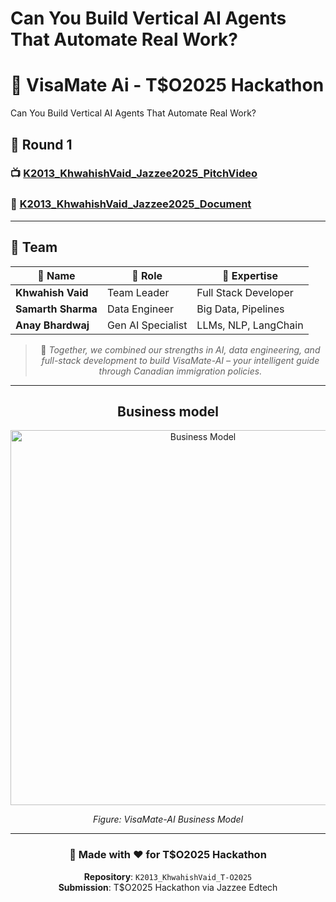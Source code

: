 # Can You Build Vertical AI Agents That Automate Real Work? 
# 🚀 VisaMate Ai - T$O2025 Hackathon


 Can You Build Vertical AI Agents That Automate Real Work?

## 🎥 **Round 1**

### 📺 **[K2013_KhwahishVaid_Jazzee2025_PitchVideo](https://youtu.be/jmmuJdlUTrw)**

### 📄 **[K2013_KhwahishVaid_Jazzee2025_Document](./K2013_KhwahishVaid_Jazzee2025_Document.pdf)**

---
## 👥 **Team**

<div align="center">

| 👤 Name            | 🎯 Role              | 💼 Expertise        |
|-------------------|---------------------|---------------------|
| **Khwahish Vaid** | Team Leader         | Full Stack Developer |
| **Samarth Sharma**| Data Engineer       | Big Data, Pipelines |
| **Anay Bhardwaj** | Gen AI Specialist   | LLMs, NLP, LangChain |

> 🔗 *Together, we combined our strengths in AI, data engineering, and full-stack development to build VisaMate-AI – your intelligent guide through Canadian immigration policies.*

---

## **Business model**

<div align="center">
  <img src="https://github.com/user-attachments/assets/82fe6d5c-44b8-4484-b42b-da418b047806" alt="Business Model" width="600"/>
  <p><em>Figure: VisaMate-AI Business Model</em></p>
</div>



</div>

---

<div align="center">

### 🌟 **Made with ❤️ for T$O2025 Hackathon**

**Repository**: `K2013_KhwahishVaid_T-O2025`  
**Submission**: T$O2025 Hackathon via Jazzee Edtech

</div>
